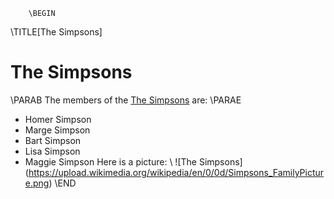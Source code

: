         \BEGIN
\TITLE[The Simpsons]
# The Simpsons
\PARAB
The members of the [The Simpsons](https://en.wikipedia.org/wiki/The_Simpsons) are:
\PARAE
+ Homer Simpson
+ Marge Simpson
+ Bart Simpson
+ Lisa Simpson
+ Maggie Simpson
Here is a picture:
\\
![The Simpsons] (https://upload.wikimedia.org/wikipedia/en/0/0d/Simpsons_FamilyPicture.png)
\END